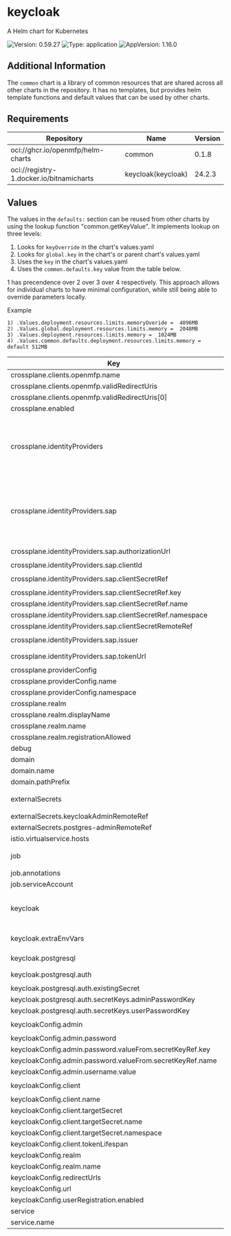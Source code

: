# keycloak

A Helm chart for Kubernetes

![Version: 0.59.27](https://img.shields.io/badge/Version-0.59.27-informational?style=flat-square) ![Type: application](https://img.shields.io/badge/Type-application-informational?style=flat-square) ![AppVersion: 1.16.0](https://img.shields.io/badge/AppVersion-1.16.0-informational?style=flat-square)

## Additional Information

The `common` chart is a library of common resources that are shared across all other charts in the repository. It has no templates, but provides helm template functions and default values that can be used by other charts.

## Requirements

| Repository | Name | Version |
|------------|------|---------|
| oci://ghcr.io/openmfp/helm-charts | common | 0.1.8 |
| oci://registry-1.docker.io/bitnamicharts | keycloak(keycloak) | 24.2.3 |

## Values

The values in the `defaults:` section can be reused from other charts by using the lookup function "common.getKeyValue". It implements lookup on three levels:

1. Looks for `keyOverride` in the chart's values.yaml
2. Looks for `global.key` in the chart's or parent chart's values.yaml
3. Uses the `key` in the chart's values.yaml
4. Uses the `common.defaults.key` value from the table below.

1 has precendence over 2 over 3 over 4 respectively. This approach allows for individual charts to have minimal configuration, while still being able to override parameters locally.

Example
```
1) .Values.deployment.resources.limits.memoryOveride =  4096MB
2) .Values.global.deployment.resources.limits.memory =  2048MB
3) .Values.deployment.resources.limits.memory =  1024MB
4) .Values.common.defaults.deployment.resources.limits.memory = default 512MB
```

| Key | Type | Default | Description |
|-----|------|---------|-------------|
| crossplane.clients.openmfp.name | string | `"OpenMFP"` | name of the client |
| crossplane.clients.openmfp.validRedirectUris | list | `["http://localhost:8000/callback*"]` | valid redirect uris for the client |
| crossplane.clients.openmfp.validRedirectUris[0] | string | `"http://localhost:8000/callback*"` | keycloak callback url |
| crossplane.enabled | bool | `false` | toggle to enable/disable crossplane |
| crossplane.identityProviders | object | `{"sap":{"authorizationUrl":"https://login.microsoftonline.com/42f7676c-f455-423c-82f6-dc2d99791af7/oauth2/v2.0/authorize","clientId":"82b4c72c-ff99-4df6-ba4f-fb634d1fc491","clientSecretRef":{"key":"client-secret","name":"sap-client-secret","namespace":"openmfp-system"},"clientSecretRemoteRef":"dxp-core-team/manual-secrets/sap-client-secret","issuer":"https://login.microsoftonline.com/42f7676c-f455-423c-82f6-dc2d99791af7/v2.0","tokenUrl":"https://login.microsoftonline.com/42f7676c-f455-423c-82f6-dc2d99791af7/oauth2/v2.0/token"}}` | crossplane identity providers config |
| crossplane.identityProviders.sap | object | `{"authorizationUrl":"https://login.microsoftonline.com/42f7676c-f455-423c-82f6-dc2d99791af7/oauth2/v2.0/authorize","clientId":"82b4c72c-ff99-4df6-ba4f-fb634d1fc491","clientSecretRef":{"key":"client-secret","name":"sap-client-secret","namespace":"openmfp-system"},"clientSecretRemoteRef":"dxp-core-team/manual-secrets/sap-client-secret","issuer":"https://login.microsoftonline.com/42f7676c-f455-423c-82f6-dc2d99791af7/v2.0","tokenUrl":"https://login.microsoftonline.com/42f7676c-f455-423c-82f6-dc2d99791af7/oauth2/v2.0/token"}` | sap IDP |
| crossplane.identityProviders.sap.authorizationUrl | string | `"https://login.microsoftonline.com/42f7676c-f455-423c-82f6-dc2d99791af7/oauth2/v2.0/authorize"` | authorization URL |
| crossplane.identityProviders.sap.clientId | string | `"82b4c72c-ff99-4df6-ba4f-fb634d1fc491"` | client id |
| crossplane.identityProviders.sap.clientSecretRef | object | `{"key":"client-secret","name":"sap-client-secret","namespace":"openmfp-system"}` | client secret |
| crossplane.identityProviders.sap.clientSecretRef.key | string | `"client-secret"` | secret key |
| crossplane.identityProviders.sap.clientSecretRef.name | string | `"sap-client-secret"` | secret name |
| crossplane.identityProviders.sap.clientSecretRef.namespace | string | `"openmfp-system"` | secret namespace |
| crossplane.identityProviders.sap.clientSecretRemoteRef | string | `"dxp-core-team/manual-secrets/sap-client-secret"` | user info URL |
| crossplane.identityProviders.sap.issuer | string | `"https://login.microsoftonline.com/42f7676c-f455-423c-82f6-dc2d99791af7/v2.0"` | user info URL |
| crossplane.identityProviders.sap.tokenUrl | string | `"https://login.microsoftonline.com/42f7676c-f455-423c-82f6-dc2d99791af7/oauth2/v2.0/token"` | token URL |
| crossplane.providerConfig | object | `{"name":"keycloak-provider-config","namespace":"openmfp-system"}` | crossplane provider config |
| crossplane.providerConfig.name | string | `"keycloak-provider-config"` | name of the client |
| crossplane.providerConfig.namespace | string | `"openmfp-system"` | client namespace |
| crossplane.realm | object | `{"displayName":"OpenMFP","name":"openmfp","registrationAllowed":false}` | crossplane realm config |
| crossplane.realm.displayName | string | `"OpenMFP"` | realm display name |
| crossplane.realm.name | string | `"openmfp"` | realm name |
| crossplane.realm.registrationAllowed | bool | `false` | realm registration allowed |
| debug | bool | `false` | debug mode |
| domain | object | `{"name":"openmfp.org","pathPrefix":""}` | domain configuration |
| domain.name | string | `"openmfp.org"` | domain name |
| domain.pathPrefix | string | `""` | path prefix |
| externalSecrets | object | `{"keycloakAdminRemoteRef":"dxp-core-team/manual-secrets/keycloak-admin","postgres-adminRemoteRef":"dxp-core-team/manual-secrets/postgres-admin-password"}` | external secrets configuration |
| externalSecrets.keycloakAdminRemoteRef | string | `"dxp-core-team/manual-secrets/keycloak-admin"` | keycloak admin secret |
| externalSecrets.postgres-adminRemoteRef | string | `"dxp-core-team/manual-secrets/postgres-admin-password"` | postgres admin secret |
| istio.virtualservice.hosts | list | `["auth.openmfp.org"]` | istio virtual service hosts |
| job | object | `{"annotations":{"argocd.argoproj.io/hook":"PostSync"},"serviceAccount":"keycloak-client-creation"}` | job configuration |
| job.annotations | object | `{"argocd.argoproj.io/hook":"PostSync"}` | custom job annotations |
| job.serviceAccount | string | `"keycloak-client-creation"` | job ServiceAccount name |
| keycloak | object | `{"extraEnvVars":"- name: KEYCLOAK_USER\n  value: keycloak-admin\n- name: KEYCLOAK_PASSWORD\n  valueFrom:\n    secretKeyRef:\n      name: keycloak-admin\n      key: secret\n","postgresql":{"auth":{"existingSecret":"","secretKeys":{"adminPasswordKey":"password","userPasswordKey":"password"}}}}` | configuration passed to the child 'keyclaok' chart https://github.com/bitnami/charts/tree/main/bitnami/keycloak |
| keycloak.extraEnvVars | string | `"- name: KEYCLOAK_USER\n  value: keycloak-admin\n- name: KEYCLOAK_PASSWORD\n  valueFrom:\n    secretKeyRef:\n      name: keycloak-admin\n      key: secret\n"` | keycloak environment variables (raw) |
| keycloak.postgresql | object | `{"auth":{"existingSecret":"","secretKeys":{"adminPasswordKey":"password","userPasswordKey":"password"}}}` | configuration for the postgresql sub-chart |
| keycloak.postgresql.auth | object | `{"existingSecret":"","secretKeys":{"adminPasswordKey":"password","userPasswordKey":"password"}}` | authorization configuration |
| keycloak.postgresql.auth.existingSecret | string | `""` | existing secret name |
| keycloak.postgresql.auth.secretKeys.adminPasswordKey | string | `"password"` | admin password key |
| keycloak.postgresql.auth.secretKeys.userPasswordKey | string | `"password"` | user password key |
| keycloakConfig.admin | object | `{"password":{"valueFrom":{"secretKeyRef":{"key":"secret","name":"keycloak-admin"}}},"username":{"value":"keycloak-admin"}}` | admin user configuration |
| keycloakConfig.admin.password | object | `{"valueFrom":{"secretKeyRef":{"key":"secret","name":"keycloak-admin"}}}` | admin password |
| keycloakConfig.admin.password.valueFrom.secretKeyRef.key | string | `"secret"` | key of the password in the secret |
| keycloakConfig.admin.password.valueFrom.secretKeyRef.name | string | `"keycloak-admin"` | name of the secret containing the password |
| keycloakConfig.admin.username.value | string | `"keycloak-admin"` | username |
| keycloakConfig.client | object | `{"name":"openmfp","targetSecret":{"name":"portal-client-secret-openmfp","namespace":"openmfp-system"},"tokenLifespan":3600}` | client configuration |
| keycloakConfig.client.name | string | `"openmfp"` | client name |
| keycloakConfig.client.targetSecret | object | `{"name":"portal-client-secret-openmfp","namespace":"openmfp-system"}` | target secret options |
| keycloakConfig.client.targetSecret.name | string | `"portal-client-secret-openmfp"` | secret name |
| keycloakConfig.client.targetSecret.namespace | string | `"openmfp-system"` | secret namespace |
| keycloakConfig.client.tokenLifespan | int | `3600` | token lifespan |
| keycloakConfig.realm | object | `{"name":"master"}` | realm configuration |
| keycloakConfig.realm.name | string | `"master"` | realm name |
| keycloakConfig.redirectUrls | list | `[]` | redirect urls |
| keycloakConfig.url | string | `"http://keycloak-http.openmfp-system.svc.cluster.local:8080"` | url of the keycloak server |
| keycloakConfig.userRegistration.enabled | bool | `true` | toggle to enable/disable user registration |
| service | object | `{"name":"keycloak"}` | service configuration |
| service.name | string | `"keycloak"` | service name |
